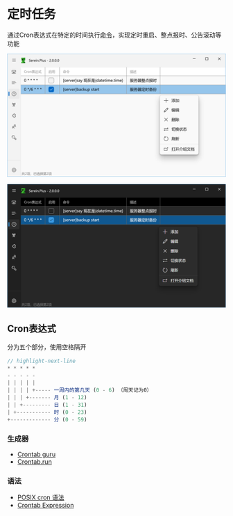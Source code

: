# 定时任务

通过Cron表达式在特定的时间执行[命令](./command)，实现定时重启、整点报时、公告滚动等功能

![定时任务](./schedule.png#light)

![定时任务](./schedule_dark.png#dark)

## Cron表达式

分为五个部分，使用空格隔开

```js
// highlight-next-line
* * * * *
- - - - -
| | | | |
| | | | +----- 一周内的第几天 (0 - 6) （周天记为0）
| | | +------- 月 (1 - 12)
| | +--------- 日 (1 - 31)
| +----------- 时 (0 - 23)
+------------- 分 (0 - 59)
```

### 生成器

- [Crontab guru](https://crontab.guru/)
- [Crontab.run](https://crontab.run/zh)

### 语法
  
- [POSIX cron 语法](https://pubs.opengroup.org/onlinepubs/9699919799/utilities/crontab.html#tag_20_25_07)
- [Crontab Expression](https://github.com/atifaziz/NCrontab/wiki/Crontab-Expression)

